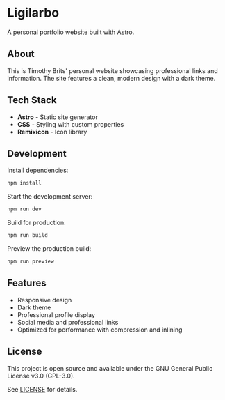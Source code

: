 # Ligilarbo

A personal portfolio website built with Astro.

## About

This is Timothy Brits' personal website showcasing professional links and information. The site features a clean, modern design with a dark theme.

## Tech Stack

- **Astro** - Static site generator
- **CSS** - Styling with custom properties
- **Remixicon** - Icon library

## Development

Install dependencies:
```bash
npm install
```

Start the development server:
```bash
npm run dev
```

Build for production:
```bash
npm run build
```

Preview the production build:
```bash
npm run preview
```

## Features

- Responsive design
- Dark theme
- Professional profile display
- Social media and professional links
- Optimized for performance with compression and inlining

## License

This project is open source and available under the GNU General Public License v3.0 (GPL-3.0).

See [LICENSE](./LICENSE) for details.
